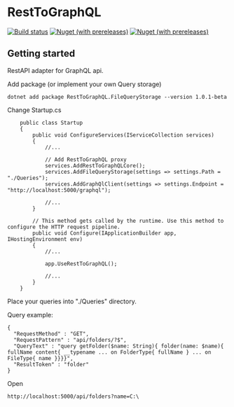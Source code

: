 # RestToGraphQL

[![Build status](https://ci.appveyor.com/api/projects/status/gang5b621tu4skwf?svg=true)](https://ci.appveyor.com/project/Toxu4/resttographql)
[![Nuget (with prereleases)](https://img.shields.io/nuget/vpre/RestToGraphQL.Core.svg)](https://www.nuget.org/packages/RestToGraphQL.Core)
[![Nuget (with prereleases)](https://img.shields.io/nuget/vpre/RestToGraphQL.FileQueryStorage.svg)](https://www.nuget.org/packages/RestToGraphQL.FileQueryStorage)

## Getting started

RestAPI adapter for GraphQL api.

Add package (or implement your own Query storage)

```
dotnet add package RestToGraphQL.FileQueryStorage --version 1.0.1-beta
```

Change Startup.cs

```
    public class Startup
    {
        public void ConfigureServices(IServiceCollection services)
        {
            //...            

            // Add RestToGraphQL proxy     
            services.AddRestToGraphQLCore();
            services.AddFileQueryStorage(settings => settings.Path = "./Queries");
            services.AddGraphQlClient(settings => settings.Endpoint = "http://localhost:5000/graphql");

            //...
        }

        // This method gets called by the runtime. Use this method to configure the HTTP request pipeline.
        public void Configure(IApplicationBuilder app, IHostingEnvironment env)
        {
            //...

            app.UseRestToGraphQL();

            //...
        }
    }
```

Place your queries into "./Queries" directory.

Query example:

```
{
  "RequestMethod" : "GET",
  "RequestPattern" : "api/folders/?$",
  "QueryText" : "query getFolder($name: String){ folder(name: $name){ fullName content{ __typename ... on FolderType{ fullName } ... on FileType{ name }}}}",
  "ResultToken" : "folder"
}
```

Open

```
http://localhost:5000/api/folders?name=C:\
```





